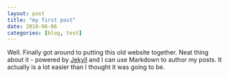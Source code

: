 ```yaml
---
layout: post
title: "my first post"
date: 2018-06-06
categories: [blog, test]
---
```


Well. Finally got around to putting this old website together.<!--more--> Neat thing about it - powered by [Jekyll](http://jekyllrb.com) and I can use Markdown to author my posts. It actually is a lot easier than I thought it was going to be.
